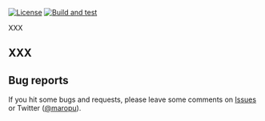 [![License](http://img.shields.io/:license-Apache_v2-blue.svg)](https://github.com/maropu/predictive-testing/blob/master/LICENSE)
[![Build and test](https://github.com/maropu/predictive-testing/workflows/Build%20and%20tests/badge.svg)](https://github.com/maropu/predictive-testing/actions?query=workflow%3A%22Build+and+tests%22)
<!---
[![Coverage Status](https://coveralls.io/repos/github/maropu/predictive-testing/badge.svg?branch=master)](https://coveralls.io/github/maropu/predictive-testing?branch=master)
-->

XXX

## XXX

## Bug reports

If you hit some bugs and requests, please leave some comments on [Issues](https://github.com/maropu/predictive-testing/issues)
or Twitter ([@maropu](http://twitter.com/#!/maropu)).

